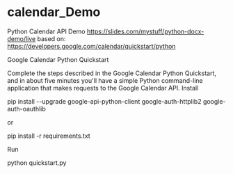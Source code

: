 # calendar_Demo
 Python Calendar API Demo
 https://slides.com/mystuff/python-docx-demo/live
 based on: https://developers.google.com/calendar/quickstart/python 


Google Calendar Python Quickstart

Complete the steps described in the Google Calendar Python Quickstart, and in about five minutes you'll have a simple Python command-line application that makes requests to the Google Calendar API.
Install

pip install --upgrade google-api-python-client google-auth-httplib2 google-auth-oauthlib

or

pip install -r requirements.txt

Run

python quickstart.py
